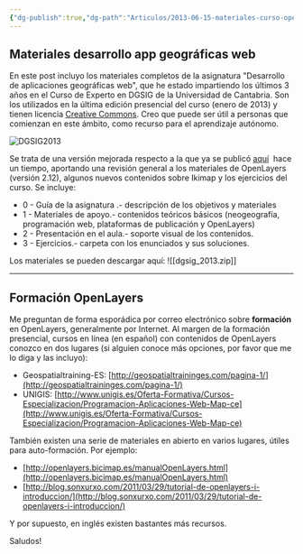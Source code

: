 ```yaml
---
{"dg-publish":true,"dg-path":"Articulos/2013-06-15-materiales-curso-openlayers-e-ikimap-dgsig-2013/Materiales curso OpenLayers e Ikimap - DGSIG 2013.md","permalink":"/articulos/2013-06-15-materiales-curso-openlayers-e-ikimap-dgsig-2013/materiales-curso-open-layers-e-ikimap-dgsig-2013/","title":"Materiales curso OpenLayers e Ikimap - DGSIG 2013","tags":["curso","ikimap","openlayers"]}
---
```



## Materiales desarrollo app geográficas web

En este post incluyo los materiales completos de la asignatura "Desarrollo de aplicaciones geográficas web", que he estado impartiendo los últimos 3 años en el Curso de Experto en DGSIG de la Universidad de Cantabria. Son los utilizados en la última edición presencial del curso (enero de 2013) y tienen licencia [Creative Commons](http://creativecommons.org/licenses/by-sa/3.0/ "Creative Commons"). Creo que puede ser útil a personas que comienzan en este ámbito, como recurso para el aprendizaje autónomo.

![DGSIG2013](/img/user/Blog/Articulos/2013-06-15-materiales-curso-openlayers-e-ikimap-dgsig-2013/media/portada-dgsig2013.png)

Se trata de una versión mejorada respecto a la que ya se publicó [aquí](http://victorvelarde.wordpress.com/2011/01/31/material-de-introduccion-a-openlayers/ "Material de introducción a OpenLayers")  hace un tiempo, aportando una revisión general a los materiales de OpenLayers (versión 2.12), algunos nuevos contenidos sobre Ikimap y los ejercicios del curso. Se incluye:

- 0 - Guía de la asignatura .- descripción de los objetivos y materiales
- 1 - Materiales de apoyo.- contenidos teóricos básicos (neogeografía, programación web, plataformas de publicación y OpenLayers)
- 2 - Presentación en el aula.- soporte visual de los contenidos.
- 3 - Ejercicios.- carpeta con los enunciados y sus soluciones.

Los materiales se pueden descargar aquí: ![[dgsig_2013.zip]]

---
## Formación OpenLayers

Me preguntan de forma esporádica por correo electrónico sobre **formación** en OpenLayers, generalmente por Internet. Al margen de la formación presencial, cursos en línea (en español) con contenidos de OpenLayers conozco en dos lugares (si alguien conoce más opciones, por favor que me lo diga y las incluyo):

- Geospatialtraining-ES: [http://geospatialtraininges.com/pagina-1/](http://geospatialtraininges.com/pagina-1/)
- UNIGIS: [http://www.unigis.es/Oferta-Formativa/Cursos-Especializacion/Programacion-Aplicaciones-Web-Map-ce](http://www.unigis.es/Oferta-Formativa/Cursos-Especializacion/Programacion-Aplicaciones-Web-Map-ce)

También existen una serie de materiales en abierto en varios lugares, útiles para auto-formación. Por ejemplo:

- [http://openlayers.bicimap.es/manualOpenLayers.html](http://openlayers.bicimap.es/manualOpenLayers.html)
- [http://blog.sonxurxo.com/2011/03/29/tutorial-de-openlayers-i-introduccion/](http://blog.sonxurxo.com/2011/03/29/tutorial-de-openlayers-i-introduccion/)

Y por supuesto, en inglés existen bastantes más recursos.

Saludos!

